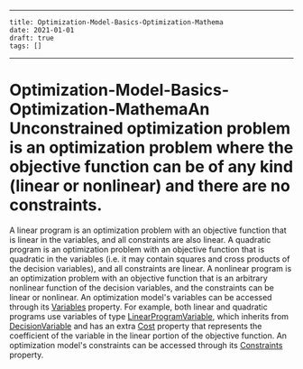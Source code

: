 
---
    title: Optimization-Model-Basics-Optimization-Mathema
    date: 2021-01-01    
    draft: true
    tags: []
---
# Optimization-Model-Basics-Optimization-MathemaAn Unconstrained optimization problem is an optimization problem where the objective function can be of any kind (linear or nonlinear) and there are no constraints.
A linear program is an optimization problem with an objective function that is linear in the variables, and all constraints are also linear.
A quadratic program is an optimization problem with an objective function that is quadratic in the variables (i.e. it may contain squares and cross products of the decision variables), and all constraints are linear.
A nonlinear program is an optimization problem with an objective function that is an arbitrary nonlinear function of the decision variables, and the constraints can be linear or nonlinear.
An optimization model's variables can be accessed through its [Variables](https://www.extremeoptimization.com/Documentation/Reference/Extreme.Mathematics.Optimization.OptimizationModel.Variables.aspx) property.
For example, both linear and quadratic programs use variables of type [LinearProgramVariable](https://www.extremeoptimization.com/Documentation/Reference/Extreme.Mathematics.Optimization.LinearProgramVariable.aspx), which inherits from [DecisionVariable](https://www.extremeoptimization.com/Documentation/Reference/Extreme.Mathematics.Optimization.DecisionVariable.aspx) and has an extra [Cost](https://www.extremeoptimization.com/Documentation/Reference/Extreme.Mathematics.Optimization.LinearProgramVariable.Cost.aspx) property that represents the coefficient of the variable in the linear portion of the objective function.
An optimization model's constraints can be accessed through its [Constraints](https://www.extremeoptimization.com/Documentation/Reference/Extreme.Mathematics.Optimization.OptimizationModel.Constraints.aspx) property.
